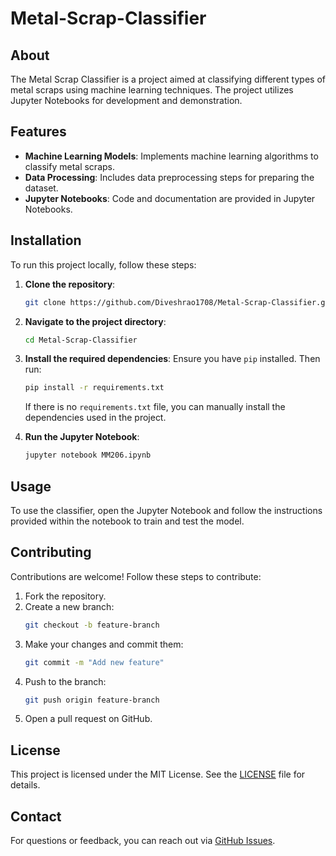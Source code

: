 # Metal-Scrap-Classifier

## About
The Metal Scrap Classifier is a project aimed at classifying different types of metal scraps using machine learning techniques. The project utilizes Jupyter Notebooks for development and demonstration.

## Features
- **Machine Learning Models**: Implements machine learning algorithms to classify metal scraps.
- **Data Processing**: Includes data preprocessing steps for preparing the dataset.
- **Jupyter Notebooks**: Code and documentation are provided in Jupyter Notebooks.

## Installation
To run this project locally, follow these steps:

1. **Clone the repository**:
    ```bash
    git clone https://github.com/Diveshrao1708/Metal-Scrap-Classifier.git
    ```
2. **Navigate to the project directory**:
    ```bash
    cd Metal-Scrap-Classifier
    ```
3. **Install the required dependencies**:
    Ensure you have `pip` installed. Then run:
    ```bash
    pip install -r requirements.txt
    ```
   If there is no `requirements.txt` file, you can manually install the dependencies used in the project.

4. **Run the Jupyter Notebook**:
    ```bash
    jupyter notebook MM206.ipynb
    ```

## Usage
To use the classifier, open the Jupyter Notebook and follow the instructions provided within the notebook to train and test the model.

## Contributing
Contributions are welcome! Follow these steps to contribute:

1. Fork the repository.
2. Create a new branch:
    ```bash
    git checkout -b feature-branch
    ```
3. Make your changes and commit them:
    ```bash
    git commit -m "Add new feature"
    ```
4. Push to the branch:
    ```bash
    git push origin feature-branch
    ```
5. Open a pull request on GitHub.

## License
This project is licensed under the MIT License. See the [LICENSE](LICENSE) file for details.

## Contact
For questions or feedback, you can reach out via [GitHub Issues](https://github.com/Diveshrao1708/Metal-Scrap-Classifier/issues).

